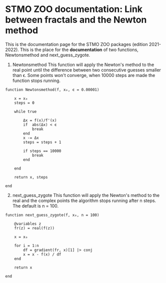 # STMO ZOO documentation: Link between fractals and the Newton method

This is the documentation page for the STMO ZOO packages (edition 2021-2022). This is the place for the **documentation**
of two functions, Newtonsmethod and next_guess_zygote.

1. Newtonsmethod
This function will apply the Newton's method to the real point until the difference between two consecutive guesses smaller than ϵ. Some points won't converge, when 10000 steps are made the function stops running.

```@contents
function Newtonsmethod(f, x₀, ϵ = 0.00001)
	
	x = x₀
	steps = 0
	
	while true
		
		Δx = f(x)/f'(x)
		if 	abs(Δx) < ϵ
			break  
		end 	
		x -= Δx 
		steps = steps + 1
		
		if steps == 10000
			break 
		end 
	
	end 
	
	return x, steps
	
end 
```

2. next_guess_zygote
This function will apply the Newton's method to the real and the complex points the algorithm stops running after n steps. The default is n = 100.

```@contents
function next_guess_zygote(f, x₀, n = 100)
	
	@variables z
	fr(z) = real(f(z))
	
	x = x₀
	
	for i = 1:n
		df = gradient(fr, x)[1] |> conj
		x = x - f(x) / df
	end 
	
	return x
	
end 
```
